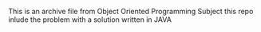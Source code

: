This is an archive file from Object Oriented Programming Subject
this repo inlude the problem with a solution written in JAVA 
